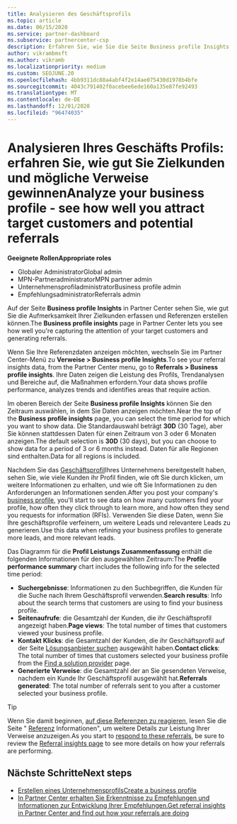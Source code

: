 ```yaml
---
title: Analysieren des Geschäftsprofils
ms.topic: article
ms.date: 06/15/2020
ms.service: partner-dashboard
ms.subservice: partnercenter-csp
description: Erfahren Sie, wie Sie die Seite Business profile Insights verwenden können, um zu sehen, wie gut Sie die Aufmerksamkeit Ihrer Zielkunden erfassen und Referenzen erstellen.
author: vikrambmsft
ms.author: vikramb
ms.localizationpriority: medium
ms.custom: SEOJUNE.20
ms.openlocfilehash: 4bb9311dc88a4abf4f2e14ae075430d1978b4bfe
ms.sourcegitcommit: 4043c791402f0acebee6ede160a135e87fe92493
ms.translationtype: MT
ms.contentlocale: de-DE
ms.lasthandoff: 12/01/2020
ms.locfileid: "96474035"
---
```

# <a name="analyze-your-business-profile---see-how-well-you-attract-target-customers-and-potential-referrals"></a><span data-ttu-id="48e63-103">Analysieren Ihres Geschäfts Profils: erfahren Sie, wie gut Sie Zielkunden und mögliche Verweise gewinnen</span><span class="sxs-lookup"><span data-stu-id="48e63-103">Analyze your business profile - see how well you attract target customers and potential referrals</span></span>
<!-- 
https://go.microsoft.com/fwlink/?linkid=849120
-->

<span data-ttu-id="48e63-104">**Geeignete Rollen**</span><span class="sxs-lookup"><span data-stu-id="48e63-104">**Appropriate roles**</span></span>

- <span data-ttu-id="48e63-105">Globaler Administrator</span><span class="sxs-lookup"><span data-stu-id="48e63-105">Global admin</span></span>
- <span data-ttu-id="48e63-106">MPN-Partneradministrator</span><span class="sxs-lookup"><span data-stu-id="48e63-106">MPN partner admin</span></span>
- <span data-ttu-id="48e63-107">Unternehmensprofiladministrator</span><span class="sxs-lookup"><span data-stu-id="48e63-107">Business profile admin</span></span>
- <span data-ttu-id="48e63-108">Empfehlungsadministrator</span><span class="sxs-lookup"><span data-stu-id="48e63-108">Referrals admin</span></span>

<span data-ttu-id="48e63-109">Auf der Seite **Business profile Insights** in Partner Center sehen Sie, wie gut Sie die Aufmerksamkeit Ihrer Zielkunden erfassen und Referenzen erstellen können.</span><span class="sxs-lookup"><span data-stu-id="48e63-109">The **Business profile insights** page in Partner Center lets you see how well you're capturing the attention of your target customers and generating referrals.</span></span>

<span data-ttu-id="48e63-110">Wenn Sie Ihre Referenzdaten anzeigen möchten, wechseln Sie im Partner Center-Menü zu **Verweise > Business profile Insights**.</span><span class="sxs-lookup"><span data-stu-id="48e63-110">To see your referral insights data, from the Partner Center menu, go to **Referrals > Business profile insights**.</span></span> <span data-ttu-id="48e63-111">Ihre Daten zeigen die Leistung des Profils, Trendanalysen und Bereiche auf, die Maßnahmen erfordern.</span><span class="sxs-lookup"><span data-stu-id="48e63-111">Your data shows profile performance, analyzes trends and identifies areas that require action.</span></span>

<span data-ttu-id="48e63-112">Im oberen Bereich der Seite **Business profile Insights** können Sie den Zeitraum auswählen, in dem Sie Daten anzeigen möchten.</span><span class="sxs-lookup"><span data-stu-id="48e63-112">Near the top of the **Business profile insights** page, you can select the time period for which you want to show data.</span></span> <span data-ttu-id="48e63-113">Die Standardauswahl beträgt **30D** (30 Tage), aber Sie können stattdessen Daten für einen Zeitraum von 3 oder 6 Monaten anzeigen.</span><span class="sxs-lookup"><span data-stu-id="48e63-113">The default selection is **30D** (30 days), but you can choose to show data for a period of 3 or 6 months instead.</span></span> <span data-ttu-id="48e63-114">Daten für alle Regionen sind enthalten.</span><span class="sxs-lookup"><span data-stu-id="48e63-114">Data for all regions is included.</span></span>

<span data-ttu-id="48e63-115">Nachdem Sie das [Geschäftsprofil](create-a-marketing-profile.md)Ihres Unternehmens bereitgestellt haben, sehen Sie, wie viele Kunden ihr Profil finden, wie oft Sie durch klicken, um weitere Informationen zu erhalten, und wie oft Sie Informationen zu den Anforderungen an Informationen senden.</span><span class="sxs-lookup"><span data-stu-id="48e63-115">After you post your company's [business profile](create-a-marketing-profile.md), you'll start to see data on how many customers find your profile, how often they click through to learn more, and how often they send you requests for information (RFIs).</span></span> <span data-ttu-id="48e63-116">Verwenden Sie diese Daten, wenn Sie Ihre geschäftsprofile verfeinern, um weitere Leads und relevantere Leads zu generieren.</span><span class="sxs-lookup"><span data-stu-id="48e63-116">Use this data when refining your business profiles to generate more leads, and more relevant leads.</span></span>

<span data-ttu-id="48e63-117">Das Diagramm für die **Profil Leistungs Zusammenfassung** enthält die folgenden Informationen für den ausgewählten Zeitraum:</span><span class="sxs-lookup"><span data-stu-id="48e63-117">The **Profile performance summary** chart includes the following info for the selected time period:</span></span>

- <span data-ttu-id="48e63-118">**Suchergebnisse**: Informationen zu den Suchbegriffen, die Kunden für die Suche nach Ihrem Geschäftsprofil verwenden.</span><span class="sxs-lookup"><span data-stu-id="48e63-118">**Search results**: Info about the search terms that customers are using to find your business profile.</span></span>
- <span data-ttu-id="48e63-119">**Seitenaufrufe**: die Gesamtzahl der Kunden, die ihr Geschäftsprofil angezeigt haben.</span><span class="sxs-lookup"><span data-stu-id="48e63-119">**Page views**: The total number of times that customers viewed your business profile.</span></span>
- <span data-ttu-id="48e63-120">**Kontakt Klicks**: die Gesamtzahl der Kunden, die ihr Geschäftsprofil auf der Seite [Lösungsanbieter suchen](https://www.microsoft.com/solution-providers/home) ausgewählt haben.</span><span class="sxs-lookup"><span data-stu-id="48e63-120">**Contact clicks**: The total number of times that customers selected your business profile from the [Find a solution provider](https://www.microsoft.com/solution-providers/home) page.</span></span>
- <span data-ttu-id="48e63-121">**Generierte Verweise**: die Gesamtzahl der an Sie gesendeten Verweise, nachdem ein Kunde Ihr Geschäftsprofil ausgewählt hat.</span><span class="sxs-lookup"><span data-stu-id="48e63-121">**Referrals generated**: The total number of referrals sent to you after a customer selected your business profile.</span></span>

> [!TIP]
> <span data-ttu-id="48e63-122">Wenn Sie damit beginnen, [auf diese Referenzen zu reagieren](manage-leads.md), lesen Sie die Seite " [Referenz](referral-insights.md) Informationen", um weitere Details zur Leistung Ihrer Verweise anzuzeigen.</span><span class="sxs-lookup"><span data-stu-id="48e63-122">As you start to [respond to these referrals](manage-leads.md), be sure to review the [Referral insights page](referral-insights.md) to see more details on how your referrals are performing.</span></span>

## <a name="next-steps"></a><span data-ttu-id="48e63-123">Nächste Schritte</span><span class="sxs-lookup"><span data-stu-id="48e63-123">Next steps</span></span>

- [<span data-ttu-id="48e63-124">Erstellen eines Unternehmensprofils</span><span class="sxs-lookup"><span data-stu-id="48e63-124">Create a business profile</span></span>](create-a-marketing-profile.md)
- [<span data-ttu-id="48e63-125">In Partner Center erhalten Sie Erkenntnisse zu Empfehlungen und Informationen zur Entwicklung Ihrer Empfehlungen.</span><span class="sxs-lookup"><span data-stu-id="48e63-125">Get referral insights in Partner Center and find out how your referrals are doing</span></span>](referral-insights.md)